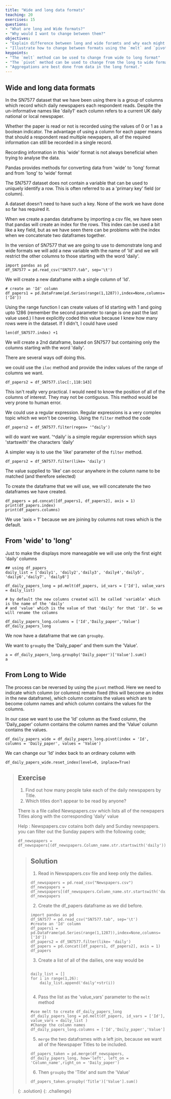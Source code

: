 ```yaml
---
title: "Wide and long data formats"
teaching: 20
exercises: 15
questions:
- "What are long and Wide formats?"
- "Why would I want to change between them?"
objectives:
- "Explain difference between long and wide foramts and why each might be used"
- "Illustrate how to change between formats using the `melt` and `pivot` methods"
keypoints:
- "The `melt` method can be used to change from wide to long format"
- "The `pivot` method can be used to change from the long to wide format"
- "Aggregations are best done from data in the long format."
---
```


## Wide and long data formats

In the SN7577 dataset that we have been using there is a group of columns which record which daily newspapers each respondent reads. Despite the un-informative names like 'daily1' each column refers to a current UK daily national or local newspaper. 

Whether the paper is read or not is recorded using the values of 0 or 1 as a boolean indicator. The advantage of using a column for each paper means that should a respondent read multiple newpapers, all of the required information can still be recorded in a single record.

Recording information in this 'wide' format is not always beneficial when trying to analyse the data.

Pandas provides methods for converting data from 'wide' to 'long' format and from 'long' to 'wide' format

The SN7577 dataset does not contain a variable that can be used to uniquely identify a row. This is often referred to as a 'primary key' field (or column).

A dataset doesn't need to have such a key. None of the work we have done so far has required it. 

When we create a pandas dataframe by importing a csv file, we have seen that pandas will create an index  for the rows. This index can be used a bit like a key field, but as we have seen there can be problems with the index when we concatenate two dataframes together.

In the version of SN7577 that we are going to use to demonstrate long and wide formats we will add a new variable with the name of 'Id' and we will restrict the other columns to those starting with the word 'daily'.

~~~
import pandas as pd
df_SN7577 = pd.read_csv("SN7577.tab", sep='\t')
~~~

We will create a new dataframe with a single column of 'Id'. 

~~~
# create an 'Id' column
df_papers1 = pd.DataFrame(pd.Series(range(1,1287)),index=None,columns=['Id'])
~~~

Using the range function I can create values of Id starting with 1 and going upto 1286 (remember the second parameter to range is one past the last value used.) I have explicitly coded this value because I knew how many rows were in the dataset. If I didn't, I could have used 

~~~
len(df_SN7577.index) +1
~~~


We will create a 2nd dataframe, based on SN7577 but containing only the columns starting with the word 'daily'. 

There are several ways odf doing this.

we could use the `iloc` method and provide the index values of the range of columns we want.

~~~
df_papers2 = df_SN7577.iloc[:,118:143]
~~~

This isn't really very practical. I would need to know the position of all of the columns of interest. They may not be contiguous. This method would be very prone to human error.

We could use a regular expression. Regular expressions is a very complex topic which we won't be covering. Using the `filter` method the code

~~~
df_papers2 = df_SN7577.filter(regex= '^daily')
~~~

will do want we want. '^daily' is a simple regular exprerssion which says 'startswith' the characters 'daily'

A simpler way is to use the 'like' parameter of the `filter` method.

~~~
df_papers2 = df_SN7577.filter(like= 'daily')
~~~

The value supplied to 'like' can occur anywhere in the column name to be matched (and therefore selected)

To create the dataframe that we will use, we will concatenate the two dataframes we have created. 

~~~
df_papers = pd.concat([df_papers1, df_papers2], axis = 1)
print(df_papers.index)
print(df_papers.columns)
~~~

We use 'axis = 1' because we are joining by columns not rows which is the default.


## From 'wide' to 'long'

Just to make the displays more maneagable we will use only the first eight 'daily' columns

~~~
## using df_papers
daily_list = ['daily1', 'daily2','daily3', 'daily4','daily5', 'daily6','daily7', 'daily8']

df_daily_papers_long = pd.melt(df_papers, id_vars = ['Id'], value_vars = daily_list)

# by default the new columns created will be called 'variable' which is the name of the 'daily'
# and 'value' which is the value of that 'daily' for that 'Id'. So we will rename the columns

df_daily_papers_long.columns = ['Id','Daily_paper','Value']
df_daily_papers_long
~~~

We now have a dataframe that we can `groupby`. 

We want to `groupby` the 'Daily_paper' and them sum the 'Value'.

~~~
a = df_daily_papers_long.groupby('Daily_paper')['Value'].sum()
a
~~~

## From Long to Wide 

The process can be reversed by using the `pivot` method. 
Here we need to indicate which column (or columns) remain fixed (this will become an index in the new dataframe), which column contains the values which are to become column names and which column contains the values for the columns.

In our case we want to use the 'Id' column as the fixed column, the 'Daily_paper' column contains the column names and the 'Value' column contains the values.

~~~
df_daily_papers_wide = df_daily_papers_long.pivot(index = 'Id', columns = 'Daily_paper', values = 'Value')
~~~

We can change our 'Id' index back to an ordinary column with 

~~~
df_daily_papers_wide.reset_index(level=0, inplace=True)
~~~

> ## Exercise
> 
> 1. Find out how many people take each of the daily newspapers by Title.
> 2. Which titles don't appear to be read by anyone?
> 
> There is a file called Newspapers.csv which lists all of the newpapers Titles along with the corresponding 'daily' value
> 
> Help : Newspapers.csv cotains both daily and Sunday newspapers. you can filter out the Sunday papers with the following code;
> 
> 
> ~~~
> df_newspapers = df_newspapers[(df_newspapers.Column_name.str.startswith('daily'))]
> ~~~
> 
> > ## Solution
> > 
> > 1. Read in Newspapers.csv file and keep only the dailies.
> > 
> > ~~~
> > df_newspapers = pd.read_csv("Newspapers.csv")
> > df_newspapers = df_newspapers[(df_newspapers.Column_name.str.startswith('daily'))]
> > df_newspapers
> > ~~~
> > 
> > 2. Create the df_papers dataframe as we did before.
> > 
> > ~~~
> > import pandas as pd
> > df_SN7577 = pd.read_csv("SN7577.tab", sep='\t')
> > #create an 'Id' column
> > df_papers1 = pd.DataFrame(pd.Series(range(1,1287)),index=None,columns=['Id'])
> > df_papers2 = df_SN7577.filter(like= 'daily')
> > df_papers = pd.concat([df_papers1, df_papers2], axis = 1)
> > df_papers
> > 
> > ~~~~
> > 
> > 3. Create a list of all of the dailies, one way would be
> > 
> > ~~~
> > 
> > daily_list = []
> > for i in range(1,26):
> >     daily_list.append('daily'+str(i))
> >     
> > ~~~
> > 
> > 4. Pass the list as the 'value_vars' parameter to the `melt` method
> > 
> > 
> > ~~~
> > #use melt to create df_daily_papers_long  
> > df_daily_papers_long = pd.melt(df_papers, id_vars = ['Id'], value_vars = daily_list )
> > #Change the column names
> > df_daily_papers_long.columns = ['Id','Daily_paper','Value']
> > ~~~
> > 
> > 5. `merge` the two dataframes with a left join, because we want all of the Newspaper Titles to be included.
> > 
> > ~~~
> > df_papers_taken = pd.merge(df_newspapers, df_daily_papers_long, how='left', left_on = 'Column_name',right_on = 'Daily_paper')
> > ~~~
> > 
> > 6. Then `groupby` the 'Title' and sum the 'Value'
> > 
> > ~~~
> > df_papers_taken.groupby('Title')['Value'].sum()
> > ~~~
> > 
> {: .solution}
{: .challenge}
